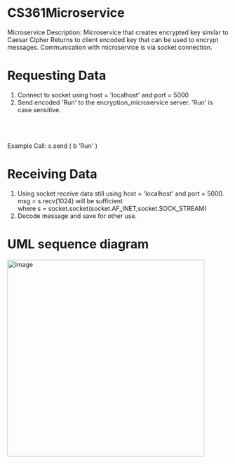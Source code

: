 # CS361Microservice
Microservice Description: Microservice that creates encrypted key similar to Caesar Cipher
                          Returns to client encoded key that can be used to encrypt messages. 
                          Communication with microservice is via socket connection.


# Requesting Data
1. Connect to socket using host = 'localhost' and port = 5000
2. Send encoded 'Run' to the encryption_microservice server. 'Run' is case sensitive.
<br>
<br>
<br>Example Call: s.send ( b 'Run' )


# Receiving Data
1. Using socket receive data still using host = 'localhost' and port = 5000. 
      <br>msg = s.recv(1024) will be sufficient
      <br>where s = socket.socket(socket.AF_INET,socket.SOCK_STREAM)
2. Decode message and save for other use.


# UML sequence diagram
<img width="449" alt="image" src="https://user-images.githubusercontent.com/83041778/179863670-f22d8efe-ab36-43f5-a7c9-31fd308574c9.png">
